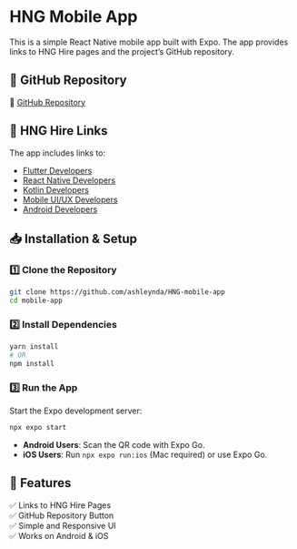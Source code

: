 # **HNG Mobile App**  

This is a simple React Native mobile app built with Expo. The app provides links to HNG Hire pages and the project’s GitHub repository.  

## **📂 GitHub Repository**  
🔗 [GitHub Repository](https://github.com/ashleynda/HNG-mobile-app)  

## **📌 HNG Hire Links**  
The app includes links to:  
- [Flutter Developers](https://hng.tech/hire/flutter-developers)  
- [React Native Developers](https://hng.tech/hire/react-native-developers)  
- [Kotlin Developers](https://hng.tech/hire/kotlin-developers)  
- [Mobile UI/UX Developers](https://hng.tech/hire/mobile-ui-ux-developers)  
- [Android Developers](https://hng.tech/hire/android-developers)  

## **📥 Installation & Setup**  

### **1️⃣ Clone the Repository**  
```sh
git clone https://github.com/ashleynda/HNG-mobile-app
cd mobile-app
```

### **2️⃣ Install Dependencies**  
```sh
yarn install
# OR
npm install
```

### **3️⃣ Run the App**  
Start the Expo development server:  
```sh
npx expo start
```
- **Android Users**: Scan the QR code with Expo Go.  
- **iOS Users**: Run `npx expo run:ios` (Mac required) or use Expo Go.  

## **📌 Features**  
✅ Links to HNG Hire Pages  
✅ GitHub Repository Button  
✅ Simple and Responsive UI  
✅ Works on Android & iOS  
